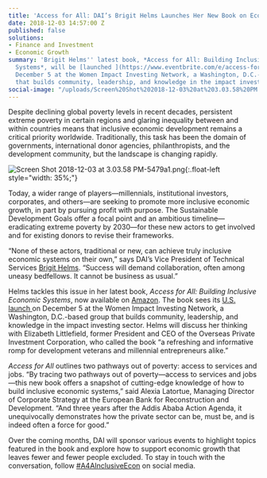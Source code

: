 ```yaml
---
title: 'Access for All: DAI’s Brigit Helms Launches Her New Book on Economic Inclusion'
date: 2018-12-03 14:57:00 Z
published: false
solutions:
- Finance and Investment
- Economic Growth
summary: 'Brigit Helms'' latest book, *Access for All: Building Inclusive Economic
  Systems*, will be [launched ](https://www.eventbrite.com/e/access-for-all-book-launch-and-holiday-soiree-tickets-52358251941)on
  December 5 at the Women Impact Investing Network, a Washington, D.C.-based group
  that builds community, leadership, and knowledge in the impact investing sector. '
social-image: "/uploads/Screen%20Shot%202018-12-03%20at%203.03.58%20PM.png"
---
```


Despite declining global poverty levels in recent decades, persistent extreme poverty in certain regions and glaring inequality between and within countries means that inclusive economic development remains a critical priority worldwide. Traditionally, this task has been the domain of governments, international donor agencies, philanthropists, and the development community, but the landscape is changing rapidly.

![Screen Shot 2018-12-03 at 3.03.58 PM-5479a1.png](/uploads/Screen%20Shot%202018-12-03%20at%203.03.58%20PM-5479a1.png){:.float-left style="width: 35%;"} 

Today, a wider range of players—millennials, institutional investors, corporates, and others—are seeking to promote more inclusive economic growth, in part by pursuing profit with purpose. The Sustainable Development Goals offer a focal point and an ambitious timeline—eradicating extreme poverty by 2030—for these new actors to get involved and for existing donors to revise their frameworks. 

“None of these actors, traditional or new, can achieve truly inclusive economic systems on their own,” says DAI’s Vice President of Technical Services [Brigit Helms](https://www.dai.com/who-we-are/our-team/brigit-helms). “Success will demand collaboration, often among uneasy bedfellows. It cannot be business as usual.”

Helms tackles this issue in her latest book, *Access for All: Building Inclusive Economic Systems*, now available on [Amazon](https://www.amazon.com/dp/1732704007/ref=sr_1_5?s=books&ie=UTF8&qid=1542119152&sr=1-5). The book sees its [U.S. launch ](https://www.eventbrite.com/e/access-for-all-book-launch-and-holiday-soiree-tickets-52358251941)on December 5 at the Women Impact Investing Network, a Washington, D.C.-based group that builds community, leadership, and knowledge in the impact investing sector. Helms will discuss her thinking with Elizabeth Littlefield, former President and CEO of the Overseas Private Investment Corporation, who called the book “a refreshing and informative romp for development veterans and millennial entrepreneurs alike.”

*Access for All* outlines two pathways out of poverty: access to services and jobs. “By tracing two pathways out of poverty—access to services and jobs—this new book offers a snapshot of cutting-edge knowledge of how to build inclusive economic systems,” said Alexia Latortue, Managing Director of Corporate Strategy at the European Bank for Reconstruction and Development. “And three years after the Addis Ababa Action Agenda, it unequivocally demonstrates how the private sector can be, must be, and is indeed often a force for good.”

Over the coming months, DAI will sponsor various events to highlight topics featured in the book and explore how to support economic growth that leaves fewer and fewer people excluded. To stay in touch with the conversation, follow [#A4AInclusiveEcon](https://twitter.com/search?f=tweets&vertical=default&q=%23A4AInclusiveEcon%20&src=typd) on social media. 